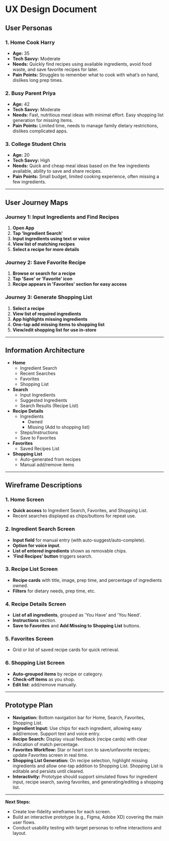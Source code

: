 # UX Design Document

## User Personas

### 1. Home Cook Harry
- **Age:** 35  
- **Tech Savvy:** Moderate  
- **Needs:** Quickly find recipes using available ingredients, avoid food waste, and save favorite recipes for later.
- **Pain Points:** Struggles to remember what to cook with what’s on hand, dislikes long prep times.

### 2. Busy Parent Priya
- **Age:** 42  
- **Tech Savvy:** Moderate  
- **Needs:** Fast, nutritious meal ideas with minimal effort. Easy shopping list generation for missing items.
- **Pain Points:** Limited time, needs to manage family dietary restrictions, dislikes complicated apps.

### 3. College Student Chris
- **Age:** 20  
- **Tech Savvy:** High  
- **Needs:** Quick and cheap meal ideas based on the few ingredients available, ability to save and share recipes.
- **Pain Points:** Small budget, limited cooking experience, often missing a few ingredients.

---

## User Journey Maps

### Journey 1: Input Ingredients and Find Recipes
1. **Open App**
2. **Tap 'Ingredient Search'**
3. **Input ingredients using text or voice**
4. **View list of matching recipes**
5. **Select a recipe for more details**

### Journey 2: Save Favorite Recipe
1. **Browse or search for a recipe**
2. **Tap 'Save' or 'Favorite' icon**
3. **Recipe appears in 'Favorites' section for easy access**

### Journey 3: Generate Shopping List
1. **Select a recipe**
2. **View list of required ingredients**
3. **App highlights missing ingredients**
4. **One-tap add missing items to shopping list**
5. **View/edit shopping list for use in-store**

---

## Information Architecture

- **Home**
  - Ingredient Search
  - Recent Searches
  - Favorites
  - Shopping List
- **Search**
  - Input Ingredients
  - Suggested Ingredients
  - Search Results (Recipe List)
- **Recipe Details**
  - Ingredients
    - Owned
    - Missing (Add to shopping list)
  - Steps/Instructions
  - Save to Favorites
- **Favorites**
  - Saved Recipes List
- **Shopping List**
  - Auto-generated from recipes
  - Manual add/remove items

---

## Wireframe Descriptions

### 1. Home Screen
- **Quick access** to Ingredient Search, Favorites, and Shopping List.
- Recent searches displayed as chips/buttons for repeat use.

### 2. Ingredient Search Screen
- **Input field** for manual entry (with auto-suggest/auto-complete).
- **Option for voice input**.
- **List of entered ingredients** shown as removable chips.
- **'Find Recipes' button** triggers search.

### 3. Recipe List Screen
- **Recipe cards** with title, image, prep time, and percentage of ingredients owned.
- **Filters** for dietary needs, prep time, etc.

### 4. Recipe Details Screen
- **List of all ingredients**, grouped as 'You Have' and 'You Need'.
- **Instructions** section.
- **Save to Favorites** and **Add Missing to Shopping List** buttons.

### 5. Favorites Screen
- Grid or list of saved recipe cards for quick retrieval.

### 6. Shopping List Screen
- **Auto-grouped items** by recipe or category.
- **Check-off items** as you shop.
- **Edit list**: add/remove manually.

---

## Prototype Plan

- **Navigation:** Bottom navigation bar for Home, Search, Favorites, Shopping List.
- **Ingredient Input:** Use chips for each ingredient, allowing easy add/remove. Support text and voice entry.
- **Recipe Search:** Display visual feedback (recipe cards) with clear indication of match percentage.
- **Favorites Workflow:** Star or heart icon to save/unfavorite recipes; update Favorites screen in real time.
- **Shopping List Generation:** On recipe selection, highlight missing ingredients and allow one-tap addition to Shopping List. Shopping List is editable and persists until cleared.
- **Interactivity:** Prototype should support simulated flows for ingredient input, recipe search, saving favorites, and generating/editing a shopping list.

---

**Next Steps:**  
- Create low-fidelity wireframes for each screen.
- Build an interactive prototype (e.g., Figma, Adobe XD) covering the main user flows.
- Conduct usability testing with target personas to refine interactions and layout.